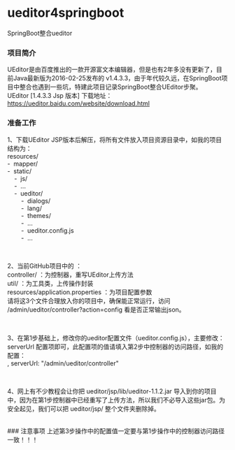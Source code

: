 # ueditor4springboot
SpringBoot整合ueditor


### 项目简介
UEditor是由百度推出的一款开源富文本编辑器，但是也有2年多没有更新了，目前Java最新版为2016-02-25发布的 v1.4.3.3，由于年代较久远，在SpringBoot项目中整合也遇到一些坑，特建此项目记录SpringBoot整合UEditor步聚。<br />
UEditor [1.4.3.3 Jsp 版本] 下载地址：https://ueditor.baidu.com/website/download.html

### 准备工作
1、下载UEditor JSP版本后解压，将所有文件放入项目资源目录中，如我的项目结构为：<br />
resources/<br />
-&nbsp;&nbsp;mapper/<br />
-&nbsp;&nbsp;static/<br />
&nbsp;&nbsp;&nbsp;&nbsp;-&nbsp;&nbsp;js/<br />
&nbsp;&nbsp;&nbsp;&nbsp;-&nbsp;&nbsp;...<br />
&nbsp;&nbsp;&nbsp;&nbsp;-&nbsp;&nbsp;ueditor/<br />
&nbsp;&nbsp;&nbsp;&nbsp;&nbsp;&nbsp;&nbsp;&nbsp;-&nbsp;&nbsp;dialogs/<br />
&nbsp;&nbsp;&nbsp;&nbsp;&nbsp;&nbsp;&nbsp;&nbsp;-&nbsp;&nbsp;lang/<br />
&nbsp;&nbsp;&nbsp;&nbsp;&nbsp;&nbsp;&nbsp;&nbsp;-&nbsp;&nbsp;themes/<br />
&nbsp;&nbsp;&nbsp;&nbsp;&nbsp;&nbsp;&nbsp;&nbsp;-&nbsp;&nbsp;...<br />
&nbsp;&nbsp;&nbsp;&nbsp;&nbsp;&nbsp;&nbsp;&nbsp;-&nbsp;&nbsp;ueditor.config.js<br />
&nbsp;&nbsp;&nbsp;&nbsp;&nbsp;&nbsp;&nbsp;&nbsp;-&nbsp;&nbsp;...<br />

<br />

2、当前GitHub项目中的 ：<br />
controller/ ：为控制器，重写UEditor上传方法<br />
util/ ：为工具类，上传操作封装<br />
resources/application.properties ：为项目配置参数<br />
请将这3个文件合理放入你的项目中，确保能正常运行，访问 /admin/ueditor/controller?action=config 看是否正常输出json。

<br />

3、在第1步基础上，修改你的ueditor配置文件（ueditor.config.js），主要修改：serverUrl 配置项即可，此配置项的值请填入第2步中控制器的访问路径，如我的配置：<br />
, serverUrl:  "/admin/ueditor/controller"

<br />

4、网上有不少教程会让你把 ueditor/jsp/lib/ueditor-1.1.2.jar 导入到你的项目中，因为在第1步控制器中已经重写了上传方法，所以我们不必导入这些jar包。为安全起见，我们可以把 ueditor/jsp/ 整个文件夹删除掉。

<br />
### 注意事项
上述第3步操作中的配置值一定要与第1步操作中的控制器访问路径一致！！！

